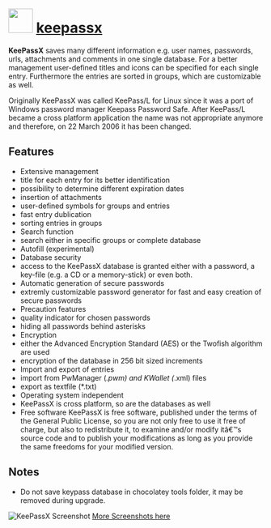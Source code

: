 ﻿# <img src="https://cdn.rawgit.com/chocolatey/chocolatey-coreteampackages/d8c632d9d68fad6f36d31c68e9d886cd2c8d1748/icons/keepassx.png" width="48" height="48"/> [keepassx](https://chocolatey.org/packages/keepassx)


**KeePassX** saves many different information e.g. user names, passwords, urls, attachments and comments in one single database. For a better management user-defined titles and icons can be specified for each single entry. Furthermore the entries are sorted in groups, which are customizable as well.

Originally KeePassX was called KeePass/L for Linux since it was a port of Windows password manager Keepass Password Safe. After KeePass/L became a cross platform application the name was not appropriate anymore and therefore, on 22 March 2006 it has been changed.

## Features
- Extensive management
- title for each entry for its better identification
- possibility to determine different expiration dates
- insertion of attachments
- user-defined symbols for groups and entries
- fast entry dublication
- sorting entries in groups
- Search function
- search either in specific groups or complete database
- Autofill (experimental)
- Database security
- access to the KeePassX database is granted either with a password, a key-file (e.g. a CD or a memory-stick) or even both.
- Automatic generation of secure passwords
- extremly customizable password generator for fast and easy creation of secure passwords
- Precaution features
- quality indicator for chosen passwords
- hiding all passwords behind asterisks
- Encryption
- either the Advanced Encryption Standard (AES) or the Twofish algorithm are used
- encryption of the database in 256 bit sized increments
- Import and export of entries
- import from PwManager (*.pwm) and KWallet (*.xml) files
- export as textfile (*.txt)
- Operating system independent
- KeePassX is cross platform, so are the databases as well
- Free software
KeePassX is free software, published under the terms of the General Public License, so you are not only free to use it free of charge, but also to redistribute it, to examine and/or modify itâ€™s source code and to publish your modifications as long as you provide the same freedoms for your modified version.

## Notes
- Do not save keypass database in chocolatey tools folder, it may be removed during upgrade.


![KeePassX Screenshot](https://www.keepassx.org/wp-content/uploads/2016/02/kpx2_main.png)
[More Screenshots here](https://www.keepassx.org/screenshots)


